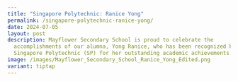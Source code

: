 ```yaml
---
title: "Singapore Polytechnic: Ranice Yong"
permalink: /singapore-polytechnic-ranice-yong/
date: 2024-07-05
layout: post
description: Mayflower Secondary School is proud to celebrate the
  accomplishments of our alumna, Yong Ranice, who has been recognized by
  Singapore Polytechnic (SP) for her outstanding academic achievements.
image: /images/Mayflower_Secondary_School_Ranice_Yong_Edited.png
variant: tiptap
---
```

